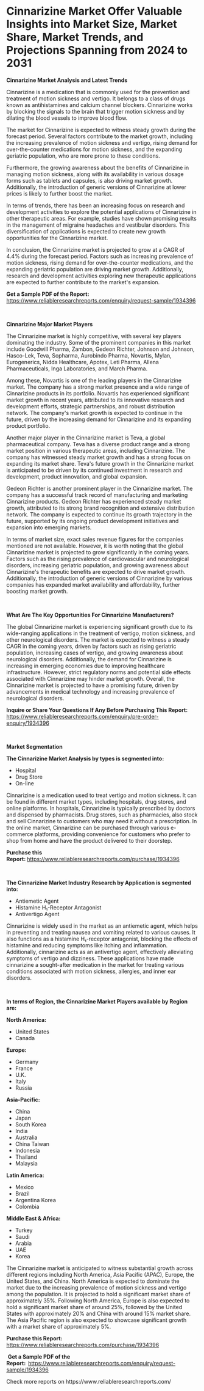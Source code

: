 <p><h1>Cinnarizine Market Offer Valuable Insights into Market Size, Market Share, Market Trends, and Projections Spanning from 2024 to 2031</h1></p><p><strong>Cinnarizine Market Analysis and Latest Trends</strong></p>
<p><p>Cinnarizine is a medication that is commonly used for the prevention and treatment of motion sickness and vertigo. It belongs to a class of drugs known as antihistamines and calcium channel blockers. Cinnarizine works by blocking the signals to the brain that trigger motion sickness and by dilating the blood vessels to improve blood flow.</p><p>The market for Cinnarizine is expected to witness steady growth during the forecast period. Several factors contribute to the market growth, including the increasing prevalence of motion sickness and vertigo, rising demand for over-the-counter medications for motion sickness, and the expanding geriatric population, who are more prone to these conditions.</p><p>Furthermore, the growing awareness about the benefits of Cinnarizine in managing motion sickness, along with its availability in various dosage forms such as tablets and capsules, is also driving market growth. Additionally, the introduction of generic versions of Cinnarizine at lower prices is likely to further boost the market.</p><p>In terms of trends, there has been an increasing focus on research and development activities to explore the potential applications of Cinnarizine in other therapeutic areas. For example, studies have shown promising results in the management of migraine headaches and vestibular disorders. This diversification of applications is expected to create new growth opportunities for the Cinnarizine market.</p><p>In conclusion, the Cinnarizine market is projected to grow at a CAGR of 4.4% during the forecast period. Factors such as increasing prevalence of motion sickness, rising demand for over-the-counter medications, and the expanding geriatric population are driving market growth. Additionally, research and development activities exploring new therapeutic applications are expected to further contribute to the market's expansion.</p></p>
<p><strong>Get a Sample PDF of the Report:&nbsp;</strong> <a href="https://www.reliableresearchreports.com/enquiry/request-sample/1934396">https://www.reliableresearchreports.com/enquiry/request-sample/1934396</a></p>
<p>&nbsp;</p>
<p><strong>Cinnarizine Major Market Players</strong></p>
<p><p>The Cinnarizine market is highly competitive, with several key players dominating the industry. Some of the prominent companies in this market include Goodwill Pharma, Zambon, Gedeon Richter, Johnson and Johnson, Hasco-Lek, Teva, Sopharma, Aurobindo Pharma, Novartis, Mylan, Eurogenerics, Nidda Healthcare, Apotex, Leti Pharma, Allena Pharmaceuticals, Inga Laboratories, and March Pharma.</p><p>Among these, Novartis is one of the leading players in the Cinnarizine market. The company has a strong market presence and a wide range of Cinnarizine products in its portfolio. Novartis has experienced significant market growth in recent years, attributed to its innovative research and development efforts, strategic partnerships, and robust distribution network. The company's market growth is expected to continue in the future, driven by the increasing demand for Cinnarizine and its expanding product portfolio.</p><p>Another major player in the Cinnarizine market is Teva, a global pharmaceutical company. Teva has a diverse product range and a strong market position in various therapeutic areas, including Cinnarizine. The company has witnessed steady market growth and has a strong focus on expanding its market share. Teva's future growth in the Cinnarizine market is anticipated to be driven by its continued investment in research and development, product innovation, and global expansion.</p><p>Gedeon Richter is another prominent player in the Cinnarizine market. The company has a successful track record of manufacturing and marketing Cinnarizine products. Gedeon Richter has experienced steady market growth, attributed to its strong brand recognition and extensive distribution network. The company is expected to continue its growth trajectory in the future, supported by its ongoing product development initiatives and expansion into emerging markets.</p><p>In terms of market size, exact sales revenue figures for the companies mentioned are not available. However, it is worth noting that the global Cinnarizine market is projected to grow significantly in the coming years. Factors such as the rising prevalence of cardiovascular and neurological disorders, increasing geriatric population, and growing awareness about Cinnarizine's therapeutic benefits are expected to drive market growth. Additionally, the introduction of generic versions of Cinnarizine by various companies has expanded market availability and affordability, further boosting market growth.</p></p>
<p>&nbsp;</p>
<p><strong>What Are The Key Opportunities For Cinnarizine Manufacturers?</strong></p>
<p><p>The global Cinnarizine market is experiencing significant growth due to its wide-ranging applications in the treatment of vertigo, motion sickness, and other neurological disorders. The market is expected to witness a steady CAGR in the coming years, driven by factors such as rising geriatric population, increasing cases of vertigo, and growing awareness about neurological disorders. Additionally, the demand for Cinnarizine is increasing in emerging economies due to improving healthcare infrastructure. However, strict regulatory norms and potential side effects associated with Cinnarizine may hinder market growth. Overall, the Cinnarizine market is projected to have a promising future, driven by advancements in medical technology and increasing prevalence of neurological disorders.</p></p>
<p><strong>Inquire or Share Your Questions If Any Before Purchasing This Report:</strong> <a href="https://www.reliableresearchreports.com/enquiry/pre-order-enquiry/1934396">https://www.reliableresearchreports.com/enquiry/pre-order-enquiry/1934396</a></p>
<p>&nbsp;</p>
<p><strong>Market Segmentation</strong></p>
<p><strong>The Cinnarizine Market Analysis by types is segmented into:</strong></p>
<p><ul><li>Hospital</li><li>Drug Store</li><li>On-line</li></ul></p>
<p><p>Cinnarizine is a medication used to treat vertigo and motion sickness. It can be found in different market types, including hospitals, drug stores, and online platforms. In hospitals, Cinnarizine is typically prescribed by doctors and dispensed by pharmacists. Drug stores, such as pharmacies, also stock and sell Cinnarizine to customers who may need it without a prescription. In the online market, Cinnarizine can be purchased through various e-commerce platforms, providing convenience for customers who prefer to shop from home and have the product delivered to their doorstep.</p></p>
<p><strong>Purchase this Report:&nbsp;</strong><a href="https://www.reliableresearchreports.com/purchase/1934396">https://www.reliableresearchreports.com/purchase/1934396</a></p>
<p>&nbsp;</p>
<p><strong>The Cinnarizine Market Industry Research by Application is segmented into:</strong></p>
<p><ul><li>Antiemetic Agent</li><li>Histamine H₁-Receptor Antagonist</li><li>Antivertigo Agent</li></ul></p>
<p><p>Cinnarizine is widely used in the market as an antiemetic agent, which helps in preventing and treating nausea and vomiting related to various causes. It also functions as a histamine H₁-receptor antagonist, blocking the effects of histamine and reducing symptoms like itching and inflammation. Additionally, cinnarizine acts as an antivertigo agent, effectively alleviating symptoms of vertigo and dizziness. These applications have made cinnarizine a sought-after medication in the market for treating various conditions associated with motion sickness, allergies, and inner ear disorders.</p></p>
<p>&nbsp;</p>
<p><strong>In terms of Region, the Cinnarizine Market Players available by Region are:</strong></p>
<p>
    <p> <strong> North America: </strong>
        <ul>
            <li>United States</li>
            <li>Canada</li>
        </ul>
        </p> 
    <p> <strong> Europe: </strong>
        <ul>
            <li>Germany</li>
            <li>France</li>
            <li>U.K.</li>
            <li>Italy</li>
            <li>Russia</li>
        </ul>
        </p> 
    <p> <strong> Asia-Pacific: </strong>
        <ul>
            <li>China</li>
            <li>Japan</li>
            <li>South Korea</li>
            <li>India</li>
            <li>Australia</li>
            <li>China Taiwan</li>
            <li>Indonesia</li>
            <li>Thailand</li>
            <li>Malaysia</li>
        </ul>
        </p> 
    <p> <strong> Latin America: </strong>
        <ul>
            <li>Mexico</li>
            <li>Brazil</li>
            <li>Argentina Korea</li>
            <li>Colombia</li>
        </ul>
        </p> 
    <p> <strong> Middle East & Africa: </strong>
        <ul>
            <li>Turkey</li>
            <li>Saudi</li>
            <li>Arabia</li>
            <li>UAE</li>
            <li>Korea</li>
        </ul>
    </p>
    </p>
<p><p>The Cinnarizine market is anticipated to witness substantial growth across different regions including North America, Asia Pacific (APAC), Europe, the United States, and China. North America is expected to dominate the market due to the increasing prevalence of motion sickness and vertigo among the population. It is projected to hold a significant market share of approximately 35%. Following North America, Europe is also expected to hold a significant market share of around 25%, followed by the United States with approximately 20% and China with around 15% market share. The Asia Pacific region is also expected to showcase significant growth with a market share of approximately 5%.</p></p>
<p><strong>Purchase this Report: </strong><a href="https://www.reliableresearchreports.com/purchase/1934396">https://www.reliableresearchreports.com/purchase/1934396</a></p>
<p>&nbsp;<strong>Get a Sample PDF of the Report:&nbsp;&nbsp;</strong><a href="https://www.reliableresearchreports.com/enquiry/request-sample/1934396">https://www.reliableresearchreports.com/enquiry/request-sample/1934396</a></p>
<p><strong></strong></p>
<p>Check more reports on https://www.reliableresearchreports.com/</p>